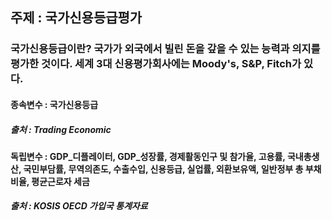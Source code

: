 ## 주제 : 국가신용등급평가

### 국가신용등급이란? 국가가 외국에서 빌린 돈을 갚을 수 있는 능력과 의지를 평가한 것이다. 세계 3대 신용평가회사에는 Moody's, S&P, Fitch가 있다.

#### 종속변수 : 국가신용등급
##### 출처 : Trading Economic

#### 독립변수 : GDP_디플레이터, GDP_성장률, 경제활동인구 및 참가율, 고용률, 국내총생산, 국민부담률, 무역의존도, 수출수입, 신용등급, 실업률, 외환보유액, 일반정부 총 부채비율, 평균근로자 세금
##### 출처 : KOSIS OECD 가입국 통계자료